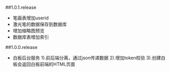 ##1.0.1.release
+ 笔画表增加userid
+ 激光笔的数据保存到数据库
+ 增加缩略图预览
+ 数据库表增加索引

##1.0.0.release
+ 白板后台服务
	1).前后端分离，通过json传递数据
	2).增加token校验
	3).创建白板会返回白板前端的HTML页面